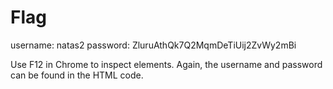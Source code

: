 # Flag
username: natas2
password: ZluruAthQk7Q2MqmDeTiUij2ZvWy2mBi

Use F12 in Chrome to inspect elements. Again, the username and password can be found in the HTML code.